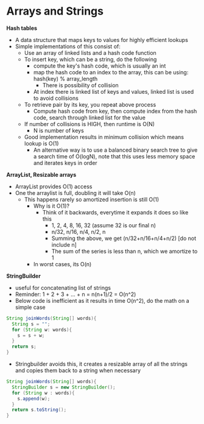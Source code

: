 # Arrays and Strings

**Hash tables**

- A data structure that maps keys to values for highly efficient lookups
- Simple implementations of this consist of:
  - Use an array of linked lists and a hash code function
  - To insert key, which can be a string, do the following
    - compute the key's hash code, which is usually an int
    - map the hash code to an index to the array, this can be using: hash(key) % array_length
      - There is possibility of collision
    - At index there is linked list of keys and values, linked list is used to avoid collisions
  - To retrieve pair by its key, you repeat above process
    - Compute hash code from key, then compute index from the hash code, search through linked list for the value
  - If number of collisions is HIGH, then runtime is O(N) 
    - N is number of keys
  - Good implementation results in minimum collision which means lookup is O(1)
    - An alternative way is to use a balanced binary search tree to give a search time of O(logN), note that this uses less memory space and iterates keys in order

**ArrayList, Resizable arrays**

- ArrayList provides O(1) access
- One the arraylist is full, doubling it will take O(n)
  - This happens rarely so amortized insertion is still O(1)
    - Why is it O(1)?
      - Think of it backwards, everytime it expands it does so like this
        - 1, 2, 4, 8, 16, 32 (assume 32 is our final n)
        - n/32, n/16, n/4, n/2, n
        - Summing the above, we get (n/32+n/16+n/4+n/2) [do not include n]
        - The sum of the series is less than n, which we amortize to 1
    - In worst cases, its O(n)
  

**StringBuilder**

- useful for concatenating list of strings
- Reminder: 1 + 2 + 3 + ... + n = n(n+1)/2 = O(n^2)
- Below code is inefficient as it results in time O(n^2), do the math on a simple case
``` java
String joinWords(String[] words){
  String s = "";
  for (String w: words){
    s = s + w;
  }
  return s;
}
```
- Stringbuilder avoids this, it creates a resizable array of all the strings and copies them back to a string when necessary
``` java
String joinWords(String[] words){
  StringBuilder s = new StringBuilder();
  for (String w : words){
    s.append(w);
  }
  return s.toString();
}

```

